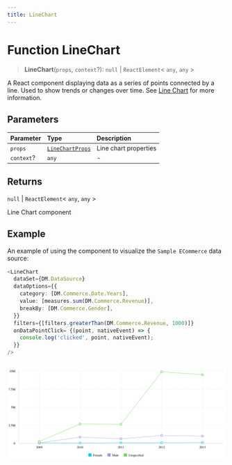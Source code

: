 ```yaml
---
title: LineChart
---
```


# Function LineChart

> **LineChart**(`props`, `context`?): `null` \| `ReactElement`\< `any`, `any` \>

A React component displaying data as a series of points connected by a line. Used to show trends or changes over time.
See [Line Chart](https://docs.sisense.com/main/SisenseLinux/line-chart.htm) for more information.

## Parameters

| Parameter | Type | Description |
| :------ | :------ | :------ |
| `props` | [`LineChartProps`](../interfaces/interface.LineChartProps.md) | Line chart properties |
| `context`? | `any` | - |

## Returns

`null` \| `ReactElement`\< `any`, `any` \>

Line Chart component

## Example

An example of using the component to visualize the `Sample ECommerce` data source:
```ts
<LineChart
  dataSet={DM.DataSource}
  dataOptions={{
    category: [DM.Commerce.Date.Years],
    value: [measures.sum(DM.Commerce.Revenue)],
    breakBy: [DM.Commerce.Gender],
  }}
  filters={[filters.greaterThan(DM.Commerce.Revenue, 1000)]}
  onDataPointClick= {(point, nativeEvent) => {
    console.log('clicked', point, nativeEvent);
  }}
/>
```
###
<img src="../../../img/line-chart-example-1.png" width="800px" />
